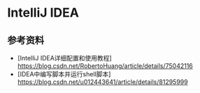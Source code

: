 # IntelliJ IDEA

## 参考资料
* [IntelliJ IDEA详细配置和使用教程]  https://blog.csdn.net/RobertoHuang/article/details/75042116
* [IDEA中编写脚本并运行shell脚本] https://blog.csdn.net/u012443641/article/details/81295999